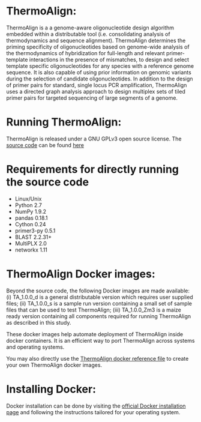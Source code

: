 ThermoAlign:
================================================
ThermoAlign is a a genome-aware oligonucleotide design algorithm embedded within a distributable tool (i.e. consolidating analysis of thermodynamics and sequence alignment). ThermoAlign determines the priming specificity of oligonucleotides based on genome-wide analysis of the thermodynamics of hybridization for full-length and relevant primer-template interactions in the presence of mismatches, to design and select template specific oligonucleotides for any species with a reference genome sequence. It is also capable of using prior information on genomic variants during the selection of candidate oligonucleotides. In addition to the design of primer pairs for standard, single locus PCR amplification, ThermoAlign uses a directed graph analysis approach to design multiplex sets of tiled primer pairs for targeted sequencing of large segments of a genome.


Running ThermoAlign:
================================================
ThermoAlign is released under a GNU GPLv3 open source license. The [source code](https://github.com/drmaize/ThermoAlign/tree/master/TA_codes) can be found [here](https://github.com/drmaize/ThermoAlign/tree/master/TA_codes)


Requirements for directly running the source code
================================================
* Linux/Unix
* Python  2.7
* NumPy   1.9.2
* pandas  0.18.1
* Cython  0.24
* primer3-py  0.5.1
* BLAST   2.2.31+
* MultiPLX    2.0
* networkx    1.11


ThermoAlign Docker images:
================================================
Beyond the source code, the following Docker images are made available: (i) TA_1.0.0_d is a general distributable version which requires user supplied files; (ii) TA_1.0.0_s is a sample run version containing a small set of sample files that can be used to test ThermoAlign; (iii) TA_1.0.0_Zm3 is a maize ready version containing all components required for running ThermoAlign as described in this study.

These docker images help automate deployment of ThermoAlign inside docker containers. It is an efficient way to port ThermoAlign across systems and operating systems.

You may also directly use the [ThermoAlign docker reference file](https://github.com/drmaize/ThermoAlign/blob/master/Dockerfile) to create your own ThermoAlign docker images.


Installing Docker:
================================================
Docker installation can be done by visiting the [official Docker installation page](https://docs.docker.com/engine/installation/) and following the instructions tailored for your operating system.


